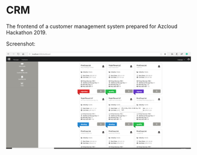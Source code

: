 # CRM

The frontend of a customer management system prepared for Azcloud Hackathon 2019. 

Screenshot:

![Sales Leads Interface](public/screenshot.PNG?raw=true "Title")
